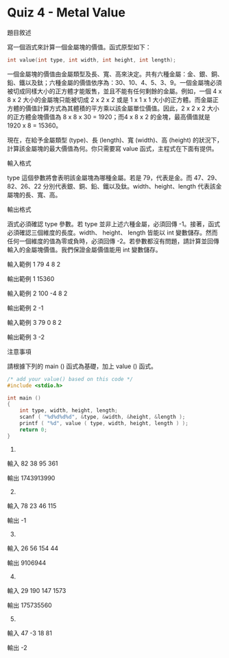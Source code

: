 Quiz 4 - Metal Value
====================

題目敘述

寫一個涵式來計算一個金屬塊的價值。函式原型如下：

```cpp
int value(int type, int width, int height, int length);
```
一個金屬塊的價值由金屬類型及長、寬、高來決定。共有六種金屬：金、銀、銅、鉛、鐵以及鈦；六種金屬的價值依序為：30、10、4、5、3、9。一個金屬塊必須被切成同樣大小的正方體才能販售，並且不能有任何剩餘的金屬。例如，一個 4 x 8 x 2 大小的金屬塊只能被切成 2 x 2 x 2 或是 1 x 1 x 1 大小的正方體。而金屬正方體的價值計算方式為其體積的平方乘以該金屬單位價值。因此，2 x 2 x 2 大小的正方體金塊價值為 8 x 8 x 30 = 1920；而4 x 8 x 2 的金塊，最高價值就是 1920 x 8 = 15360。

現在，在給予金屬類型 (type)、長 (length)、寬 (width)、高 (height) 的狀況下，計算該金屬塊的最大價值為何。你只需要寫 value 函式，主程式在下面有提供。

輸入格式

type 這個參數將會表明該金屬塊為哪種金屬。若是 79，代表是金。而 47、29、82、26、22 分別代表銀、銅、鉛、鐵以及鈦。width、height、length 代表該金屬塊的長、寬、高。

輸出格式

涵式必須確認 type 參數。若 type 並非上述六種金屬，必須回傳 -1。接著，函式必須確認三個維度的長度。width、 height、 length 皆能以 int 變數儲存。然而任何一個維度的值為零或負時，必須回傳 -2。若參數都沒有問題，請計算並回傳輸入的金屬塊價值。我們保證金屬價值能用 int 變數儲存。

輸入範例 1
79 4 8 2

輸出範例 1
15360

輸入範例 2
100 -4 8 2

輸出範例 2
-1

輸入範例 3
79 0 8 2

輸出範例 3
-2

注意事項

請根據下列的 main () 函式為基礎，加上 value () 函式。

```cpp
/* add your value() based on this code */
#include <stdio.h>

int main ()
{
    int type, width, height, length;
    scanf ( "%d%d%d%d", &type, &width, &height, &length );
    printf ( "%d", value ( type, width, height, length ) );
    return 0;
}
```
1. 
輸入
82 38 95 361

輸出
1743913990

2. 
輸入
78 23 46 115

輸出
-1

3. 
輸入
26 56 154 44

輸出
9106944

4. 
輸入
29 190 147 1573

輸出
175735560

5. 
輸入
47 -3 18 81

輸出
-2

